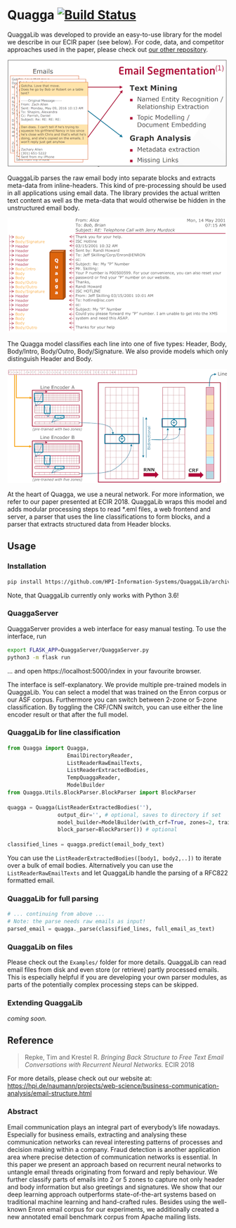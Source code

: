 
# Quagga [![Build Status](https://travis-ci.com/HPI-Information-Systems/QuaggaLib.svg?branch=master)](https://travis-ci.com/HPI-Information-Systems/QuaggaLib)
QuaggaLib was developed to provide an easy-to-use library for the model we describe in our ECIR paper (see below). 
For code, data, and competitor approaches used in the paper, please check out [our other repository](https://github.com/HPI-Information-Systems/Quagga).

![](docs/email_segmentation.png)

QuaggaLib parses the raw email body into separate blocks and extracts meta-data from inline-headers.
This kind of pre-processing should be used in all applications using email data.
The library provides the actual written text content as well as the meta-data that would otherwise be hidden in the unstructured email body.

![](docs/line_classification.png)

The Quagga model classifies each line into one of five types: Header, Body, Body/Intro, Body/Outro, Body/Signature.
We also provide models which only distinguish Header and Body.

![](docs/dl_model.png)

At the heart of Quagga, we use a neural network.
For more information, we refer to our paper presented at ECIR 2018.
QuaggaLib wraps this model and adds modular processing steps to read *.eml files, a web frontend and server, a parser that uses the line classifications to form blocks, and a parser that extracts structured data from Header blocks.

## Usage
### Installation
```bash
pip install https://github.com/HPI-Information-Systems/QuaggaLib/archive/master.zip
```

Note, that QuaggaLib currently only works with Python 3.6!

### QuaggaServer
QuaggaServer provides a web interface for easy manual testing.
To use the interface, run 

```bash
export FLASK_APP=QuaggaServer/QuaggaServer.py
python3 -m flask run
```

... and open https://localhost:5000/index in your favourite browser.

The interface is self-explanatory.
We provide multiple pre-trained models in QuaggaLib.
You can select a model that was trained on the Enron corpus or our ASF corpus.
Furthermore you can switch between 2-zone or 5-zone classification.
By toggling the CRF/CNN switch, you can use either the line encoder result or that after the full model.

### QuaggaLib for line classification
```python
from Quagga import Quagga, 
                   EmailDirectoryReader, 
                   ListReaderRawEmailTexts, 
                   ListReaderExtractedBodies, 
                   TempQuaggaReader,
                   ModelBuilder
from Quagga.Utils.BlockParser.BlockParser import BlockParser

quagga = Quagga(ListReaderExtractedBodies(''), 
                output_dir='', # optional, saves to directory if set
                model_builder=ModelBuilder(with_crf=True, zones=2, trainset='enron'), # optional
                block_parser=BlockParser()) # optional

classified_lines = quagga.predict(email_body_text)
```

You can use the `ListReaderExtractedBodies([body1, body2,..])` to iterate over a bulk of email bodies.
Alternatively you can use the `ListReaderRawEmailTexts` and let QuaggaLib handle the parsing of a RFC822 formatted email.

### QuaggaLib for full parsing
```python
# ... continuing from above ...
# Note: the parse needs raw emails as input!
parsed_email = quagga._parse(classified_lines, full_email_as_text)
```

### QuaggaLib on files
Please check out the `Examples/` folder for more details.
QuaggaLib can read email files from disk and even store (or retrieve) partly processed emails.
This is especially helpful if you are developing your own parser modules, as parts of the potentially complex processing steps can be skipped.

### Extending QuaggaLib
_coming soon._

## Reference

> Repke, Tim and Krestel R. *Bringing Back Structure to Free Text Email Conversations with Recurrent Neural Networks.* ECIR 2018

For more details, please check out our website at: https://hpi.de/naumann/projects/web-science/business-communication-analysis/email-structure.html

### Abstract
Email communication plays an integral part of everybody’s
life nowadays. Especially for business emails, extracting and analysing
these communication networks can reveal interesting patterns of processes
and decision making within a company. Fraud detection is another
application area where precise detection of communication networks is
essential. In this paper we present an approach based on recurrent neural
networks to untangle email threads originating from forward and reply
behaviour. We further classify parts of emails into 2 or 5 zones to capture
not only header and body information but also greetings and signatures.
We show that our deep learning approach outperforms state-of-the-art
systems based on traditional machine learning and hand-crafted rules.
Besides using the well-known Enron email corpus for our experiments,
we additionally created a new annotated email benchmark corpus from
Apache mailing lists.





